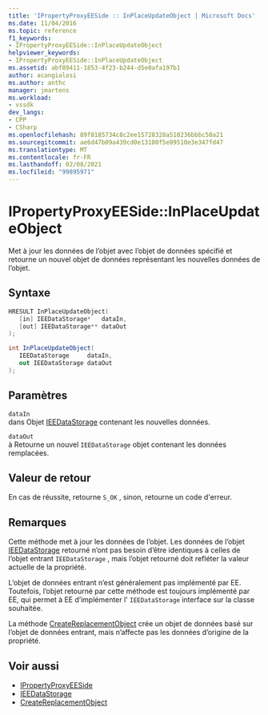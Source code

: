 ```yaml
---
title: 'IPropertyProxyEESide :: InPlaceUpdateObject | Microsoft Docs'
ms.date: 11/04/2016
ms.topic: reference
f1_keywords:
- IPropertyProxyEESide::InPlaceUpdateObject
helpviewer_keywords:
- IPropertyProxyEESide::InPlaceUpdateObject
ms.assetid: abf89411-1853-4f23-b244-d5e0afa197b1
author: acangialosi
ms.author: anthc
manager: jmartens
ms.workload:
- vssdk
dev_langs:
- CPP
- CSharp
ms.openlocfilehash: 89f8185734c8c2ee15728328a510236bbbc50a21
ms.sourcegitcommit: ae6d47b09a439cd0e13180f5e89510e3e347fd47
ms.translationtype: MT
ms.contentlocale: fr-FR
ms.lasthandoff: 02/08/2021
ms.locfileid: "99895971"
---
```

# <a name="ipropertyproxyeesideinplaceupdateobject"></a>IPropertyProxyEESide::InPlaceUpdateObject
Met à jour les données de l’objet avec l’objet de données spécifié et retourne un nouvel objet de données représentant les nouvelles données de l’objet.

## <a name="syntax"></a>Syntaxe

```cpp
HRESULT InPlaceUpdateObject(
   [in] IEEDataStorage*   dataIn,
   [out] IEEDataStorage** dataOut
);
```

```csharp
int InPlaceUpdateObject(
   IEEDataStorage     dataIn,
   out IEEDataStorage dataOut
);
```

## <a name="parameters"></a>Paramètres
`dataIn`\
dans Objet [IEEDataStorage](../../../extensibility/debugger/reference/ieedatastorage.md) contenant les nouvelles données.

`dataOut`\
à Retourne un nouvel `IEEDataStorage` objet contenant les données remplacées.

## <a name="return-value"></a>Valeur de retour
 En cas de réussite, retourne `S_OK` , sinon, retourne un code d'erreur.

## <a name="remarks"></a>Remarques
 Cette méthode met à jour les données de l’objet. Les données de l’objet [IEEDataStorage](../../../extensibility/debugger/reference/ieedatastorage.md) retourné n’ont pas besoin d’être identiques à celles de l’objet entrant `IEEDataStorage` , mais l’objet retourné doit refléter la valeur actuelle de la propriété.

 L’objet de données entrant n’est généralement pas implémenté par EE. Toutefois, l’objet retourné par cette méthode est toujours implémenté par EE, qui permet à EE d’implémenter l' `IEEDataStorage` interface sur la classe souhaitée.

 La méthode [CreateReplacementObject](../../../extensibility/debugger/reference/ipropertyproxyeeside-createreplacementobject.md) crée un objet de données basé sur l’objet de données entrant, mais n’affecte pas les données d’origine de la propriété.

## <a name="see-also"></a>Voir aussi
- [IPropertyProxyEESide](../../../extensibility/debugger/reference/ipropertyproxyeeside.md)
- [IEEDataStorage](../../../extensibility/debugger/reference/ieedatastorage.md)
- [CreateReplacementObject](../../../extensibility/debugger/reference/ipropertyproxyeeside-createreplacementobject.md)
